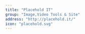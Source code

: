 ```yaml
---
title: "Placehold IT"
group: "Image,Video Tools & Site"
address: "http://placehold.it/"
icon: "placehold.svg"
---
```


